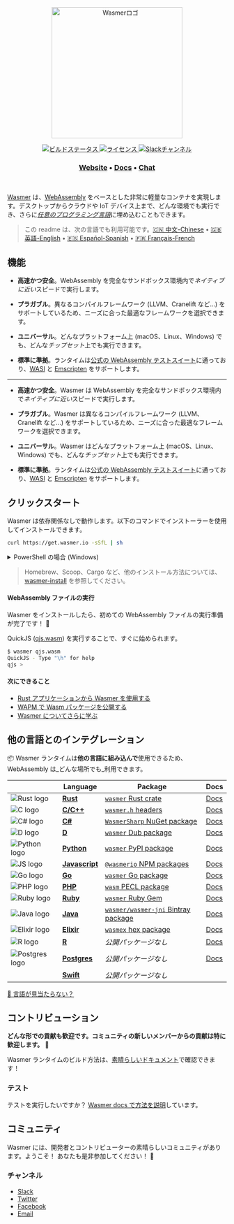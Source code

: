 <div align="center">
  <a href="https://wasmer.io" target="_blank" rel="noopener noreferrer">
    <img width="300" src="https://raw.githubusercontent.com/wasmerio/wasmer/master/assets/logo.png" alt="Wasmerロゴ">
  </a>
  
  <p>
    <a href="https://github.com/wasmerio/wasmer/actions?query=workflow%3Abuild">
      <img src="https://github.com/wasmerio/wasmer/workflows/build/badge.svg?style=flat-square" alt="ビルドステータス">
    </a>
    <a href="https://github.com/wasmerio/wasmer/blob/master/LICENSE">
      <img src="https://img.shields.io/github/license/wasmerio/wasmer.svg?style=flat-square" alt="ライセンス">
    </a>
    <a href="https://slack.wasmer.io">
      <img src="https://img.shields.io/static/v1?label=Slack&message=join%20chat&color=brighgreen&style=flat-square" alt="Slackチャンネル">
    </a> 
  </p>

  <h3>
    <a href="https://wasmer.io/">Website</a>
    <span> • </span>
    <a href="https://docs.wasmer.io">Docs</a>
    <span> • </span>
    <a href="https://slack.wasmer.io/">Chat</a>
  </h3>

</div>

<br />

[Wasmer](https://wasmer.io/) は、[WebAssembly](https://webassembly.org/) をベースとした非常に軽量なコンテナを実現します。デスクトップからクラウドや IoT デバイス上まで、どんな環境でも実行でき、さらに[*任意のプログラミング言語*](https://github.com/wasmerio/wasmer#language-integrations)に埋め込むこともできます。

> この readme は、次の言語でも利用可能です。[🇨🇳 中文-Chinese](https://github.com/wasmerio/wasmer/blob/master/docs/cn/README.md) • [🇬🇧 英語-English](https://github.com/wasmerio/wasmer/blob/master/README.md) • [🇪🇸 Español-Spanish](https://github.com/wasmerio/wasmer/blob/master/docs/es/README.md) • [🇫🇷 Français-French](https://github.com/wasmerio/wasmer/blob/master/docs/fr/README.md)

## 機能

* **高速かつ安全**。WebAssembly を完全なサンドボックス環境内で*ネイティブに近い*スピードで実行します。

* **プラガブル**。異なるコンパイルフレームワーク (LLVM、Cranelift など...) をサポートしているため、ニーズに合った最適なフレームワークを選択できます。

* **ユニバーサル**。どんなプラットフォーム上 (macOS、Linux、Windows) でも、どんな*チップセット*上でも実行できます。

* **標準に準拠**。ランタイムは[公式の WebAssembly テストスイート](https://github.com/WebAssembly/testsuite)に通っており、[WASI](https://github.com/WebAssembly/WASI) と [Emscripten](https://emscripten.org/) をサポートします。

---

* **高速かつ安全**。Wasmer は WebAssembly を完全なサンドボックス環境内で*ネイティブに近い*スピードで実行します。

* **プラガブル**。Wasmer は異なるコンパイルフレームワーク (LLVM、Cranelift など...) をサポートしているため、ニーズに合った最適なフレームワークを選択できます。

* **ユニバーサル**。Wasmer はどんなプラットフォーム上 (macOS、Linux、Windows) でも、どんな*チップセット*上でも実行できます。

* **標準に準拠**。ランタイムは[公式の WebAssembly テストスイート](https://github.com/WebAssembly/testsuite)に通っており、[WASI](https://github.com/WebAssembly/WASI) と [Emscripten](https://emscripten.org/) をサポートします。

## クリックスタート

Wasmer は依存関係なしで動作します。以下のコマンドでインストーラーを使用してインストールできます。

```sh
curl https://get.wasmer.io -sSfL | sh
```

<details>
  <summary>PowerShell の場合 (Windows)</summary>
  <p>

```powershell
iwr https://win.wasmer.io -useb | iex
```

</p>
</details>

> Homebrew、Scoop、Cargo など、他のインストール方法については、[wasmer-install](https://github.com/wasmerio/wasmer-install) を参照してください。


#### WebAssembly ファイルの実行

Wasmer をインストールしたら、初めての WebAssembly ファイルの実行準備が完了です！ 🎉

QuickJS ([qjs.wasm](https://registry-cdn.wapm.io/contents/_/quickjs/0.0.3/build/qjs.wasm)) を実行することで、すぐに始められます。

```bash
$ wasmer qjs.wasm
QuickJS - Type "\h" for help
qjs >
```

#### 次にできること

- [Rust アプリケーションから Wasmer を使用する](https://docs.wasmer.io/integrations/rust)
- [WAPM で Wasm パッケージを公開する](https://docs.wasmer.io/ecosystem/wapm/publishing-your-package)
- [Wasmer についてさらに学ぶ](https://medium.com/wasmer/)

## 他の言語とのインテグレーション

📦 Wasmer ランタイムは**他の言語に組み込んで**使用できるため、WebAssembly は_どんな場所でも_利用できます。

| &nbsp; | Language | Package | Docs |
|-|-|-|-|
| ![Rust logo] | [**Rust**][Rust integration] | [`wasmer` Rust crate] | [Docs][rust docs]
| ![C logo] | [**C/C++**][C integration] | [`wasmer.h` headers] | [Docs][c docs] |
| ![C# logo] | [**C#**][C# integration] | [`WasmerSharp` NuGet package] | [Docs][c# docs] |
| ![D logo] | [**D**][D integration] | [`wasmer` Dub package] | [Docs][d docs] |
| ![Python logo] | [**Python**][Python integration] | [`wasmer` PyPI package] | [Docs][python docs] |
| ![JS logo] | [**Javascript**][JS integration] | [`@wasmerio` NPM packages] | [Docs][js docs] |
| ![Go logo] | [**Go**][Go integration] | [`wasmer` Go package] | [Docs][go docs] |
| ![PHP logo] | [**PHP**][PHP integration] | [`wasm` PECL package] | [Docs][php docs] |
| ![Ruby logo] | [**Ruby**][Ruby integration] | [`wasmer` Ruby Gem] | [Docs][ruby docs] |
| ![Java logo] | [**Java**][Java integration] | [`wasmer/wasmer-jni` Bintray package] | [Docs][java docs] |
| ![Elixir logo] | [**Elixir**][Elixir integration] | [`wasmex` hex package] | [Docs][elixir docs] |
| ![R logo] | [**R**][R integration] | *公開パッケージなし* | [Docs][r docs] |
| ![Postgres logo] | [**Postgres**][Postgres integration] | *公開パッケージなし* | [Docs][postgres docs] |
|  | [**Swift**][Swift integration] | *公開パッケージなし* | |

[👋 言語が見当たらない？](https://github.com/wasmerio/wasmer/issues/new?assignees=&labels=%F0%9F%8E%89+enhancement&template=---feature-request.md&title=)

[rust logo]: https://raw.githubusercontent.com/wasmerio/wasmer/master/assets/languages/rust.svg
[rust integration]: https://github.com/wasmerio/wasmer/tree/master/lib/api
[`wasmer` rust crate]: https://crates.io/crates/wasmer/
[rust docs]: https://wasmerio.github.io/wasmer/crates/wasmer

[c logo]: https://raw.githubusercontent.com/wasmerio/wasmer/master/assets/languages/c.svg
[c integration]: https://github.com/wasmerio/wasmer/tree/master/lib/c-api
[`wasmer.h` headers]: https://wasmerio.github.io/wasmer/c/
[c docs]: https://wasmerio.github.io/wasmer/c/

[c# logo]: https://raw.githubusercontent.com/wasmerio/wasmer/master/assets/languages/csharp.svg
[c# integration]: https://github.com/migueldeicaza/WasmerSharp
[`wasmersharp` nuget package]: https://www.nuget.org/packages/WasmerSharp/
[c# docs]: https://migueldeicaza.github.io/WasmerSharp/

[d logo]: https://raw.githubusercontent.com/wasmerio/wasmer/master/assets/languages/d.svg
[d integration]: https://github.com/chances/wasmer-d
[`wasmer` Dub package]: https://code.dlang.org/packages/wasmer
[d docs]: https://chances.github.io/wasmer-d

[python logo]: https://raw.githubusercontent.com/wasmerio/wasmer/master/assets/languages/python.svg
[python integration]: https://github.com/wasmerio/wasmer-python
[`wasmer` pypi package]: https://pypi.org/project/wasmer/
[python docs]: https://github.com/wasmerio/wasmer-python#api-of-the-wasmer-extensionmodule

[go logo]: https://raw.githubusercontent.com/wasmerio/wasmer/master/assets/languages/go.svg
[go integration]: https://github.com/wasmerio/wasmer-go
[`wasmer` go package]: https://pkg.go.dev/github.com/wasmerio/wasmer-go/wasmer
[go docs]: https://pkg.go.dev/github.com/wasmerio/wasmer-go/wasmer?tab=doc

[php logo]: https://raw.githubusercontent.com/wasmerio/wasmer/master/assets/languages/php.svg
[php integration]: https://github.com/wasmerio/wasmer-php
[`wasm` pecl package]: https://pecl.php.net/package/wasm
[php docs]: https://wasmerio.github.io/wasmer-php/wasm/

[js logo]: https://raw.githubusercontent.com/wasmerio/wasmer/master/assets/languages/js.svg
[js integration]: https://github.com/wasmerio/wasmer-js
[`@wasmerio` npm packages]: https://www.npmjs.com/org/wasmer
[js docs]: https://docs.wasmer.io/integrations/js/reference-api

[ruby logo]: https://raw.githubusercontent.com/wasmerio/wasmer/master/assets/languages/ruby.svg
[ruby integration]: https://github.com/wasmerio/wasmer-ruby
[`wasmer` ruby gem]: https://rubygems.org/gems/wasmer
[ruby docs]: https://www.rubydoc.info/gems/wasmer/

[java logo]: https://raw.githubusercontent.com/wasmerio/wasmer/master/assets/languages/java.svg
[java integration]: https://github.com/wasmerio/wasmer-java
[`wasmer/wasmer-jni` bintray package]: https://bintray.com/wasmer/wasmer-jni/wasmer-jni
[java docs]: https://github.com/wasmerio/wasmer-java/#api-of-the-wasmer-library

[elixir logo]: https://raw.githubusercontent.com/wasmerio/wasmer/master/assets/languages/elixir.svg
[elixir integration]: https://github.com/tessi/wasmex
[elixir docs]: https://hexdocs.pm/wasmex/api-reference.html
[`wasmex` hex package]: https://hex.pm/packages/wasmex

[r logo]: https://raw.githubusercontent.com/wasmerio/wasmer/master/assets/languages/r.svg
[r integration]: https://github.com/dirkschumacher/wasmr
[r docs]: https://github.com/dirkschumacher/wasmr#example

[postgres logo]: https://raw.githubusercontent.com/wasmerio/wasmer/master/assets/languages/postgres.svg
[postgres integration]: https://github.com/wasmerio/wasmer-postgres
[postgres docs]: https://github.com/wasmerio/wasmer-postgres#usage--documentation

[swift integration]: https://github.com/AlwaysRightInstitute/SwiftyWasmer

## コントリビューション

**どんな形での貢献も歓迎です。コミュニティの新しいメンバーからの貢献は特に歓迎します。** 💜

Wasmer ランタイムのビルド方法は、[素晴らしいドキュメント](https://docs.wasmer.io/ecosystem/wasmer/building-from-source)で確認できます！

### テスト

テストを実行したいですか？ [Wasmer docs で方法を説明](https://docs.wasmer.io/ecosystem/wasmer/building-from-source/testing)しています。

## コミュニティ

Wasmer には、開発者とコントリビューターの素晴らしいコミュニティがあります。ようこそ！ あなたも是非参加してください！ 👋

### チャンネル

- [Slack](https://slack.wasmer.io/)
- [Twitter](https://twitter.com/wasmerio)
- [Facebook](https://www.facebook.com/wasmerio)
- [Email](mailto:hello@wasmer.io)

